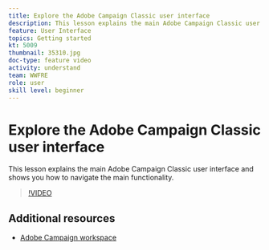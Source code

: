 ```yaml
---
title: Explore the Adobe Campaign Classic user interface
description: This lesson explains the main Adobe Campaign Classic user interface and shows you how to navigate the main functionality.
feature: User Interface
topics: Getting started
kt: 5009
thumbnail: 35310.jpg
doc-type: feature video
activity: understand
team: WWFRE
role: user
skill level: beginner
---
```


# Explore the Adobe Campaign Classic user interface

This lesson explains the main Adobe Campaign Classic user interface and shows you how to navigate the main functionality.

>[!VIDEO](https://video.tv.adobe.com/v/35130?quality=12)

## Additional resources

* [Adobe Campaign workspace](https://docs.adobe.com/content/help/en/campaign-classic/using/getting-started/starting-with-adobe-campaign/adobe-campaign-workspace.html)
